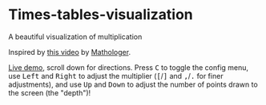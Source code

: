 # Times-tables-visualization
A beautiful visualization of multiplication

Inspired by [this video](https://www.youtube.com/watch?v=qhbuKbxJsk8) by [Mathologer](https://www.youtube.com/channel/UC1_uAIS3r8Vu6JjXWvastJg).

[Live demo](https://times-tables.ryanyanko.repl.co/), scroll down for directions. Press <kbd>C</kbd> to toggle the config menu, use <kbd>Left</kbd> and <kbd>Right</kbd> to adjust the multiplier (<kbd>[</kbd>/<kbd>]</kbd> and <kbd>,</kbd>/<kbd>.</kbd> for finer adjustments), and use <kbd>Up</kbd> and <kbd>Down</kbd> to adjust the number of points drawn to the screen (the "depth")!
